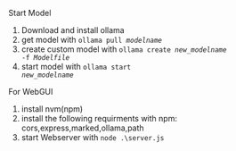 Start Model<br>
1. Download and install ollama
2. get model with <code>ollama pull *modelname*</code><br>
3. create custom model with <code>ollama create *new_modelname* -f *Modelfile*</code>
4. start model with <code>ollama start *new_modelname*</code>

For WebGUI<br>
1. install nvm(npm)
2. install the following requirments with npm: cors,express,marked,ollama,path
3. start Webserver with <code>node .\server.js</code><br>

